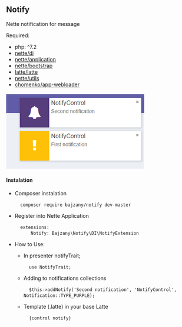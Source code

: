 ## Notify

Nette notification for message

Required:
- php: ^7.2
- [nette/di](https://packagist.org/packages/nette/di)
- [nette/application](https://packagist.org/packages/nette/application)
- [nette/bootstrap](https://packagist.org/packages/nette/bootstrap)
- [latte/latte](https://packagist.org/packages/latte/latte)
- [nette/utils](https://packagist.org/packages/nette/utils)
- [chomenko/app-webloader](https://packagist.org/packages/chomenko/app-webloader)

![Paginator](src/Doc/image1.PNG?raw=true)


#### Instalation

- Composer instalation

		composer require bajzany/notify dev-master


- Register into Nette Application

		extensions:
    		Notify: Bajzany\Notify\DI\NotifyExtension
    		

- How to Use:

	- In presenter notifyTrait;
	
			use NotifyTrait;
			
	- Adding to notifications collections
		
			$this->addNotify('Second notification', 'NotifyControl', Notification::TYPE_PURPLE);
			
	- Template (.latte) in your base Latte
	
			{control notify}
